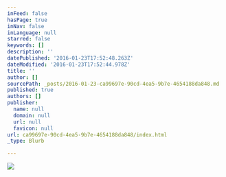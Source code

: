 ```yaml
---
inFeed: false
hasPage: true
inNav: false
inLanguage: null
starred: false
keywords: []
description: ''
datePublished: '2016-01-23T17:52:48.263Z'
dateModified: '2016-01-23T17:52:44.978Z'
title: ''
author: []
sourcePath: _posts/2016-01-23-ca99697e-90cd-4ea5-9b7e-4654188da848.md
published: true
authors: []
publisher:
  name: null
  domain: null
  url: null
  favicon: null
url: ca99697e-90cd-4ea5-9b7e-4654188da848/index.html
_type: Blurb

---
```

![](https://s3-us-west-2.amazonaws.com/the-grid-img/p/702680983f28d8586a6a2e121d653430aa5951fb.jpg)